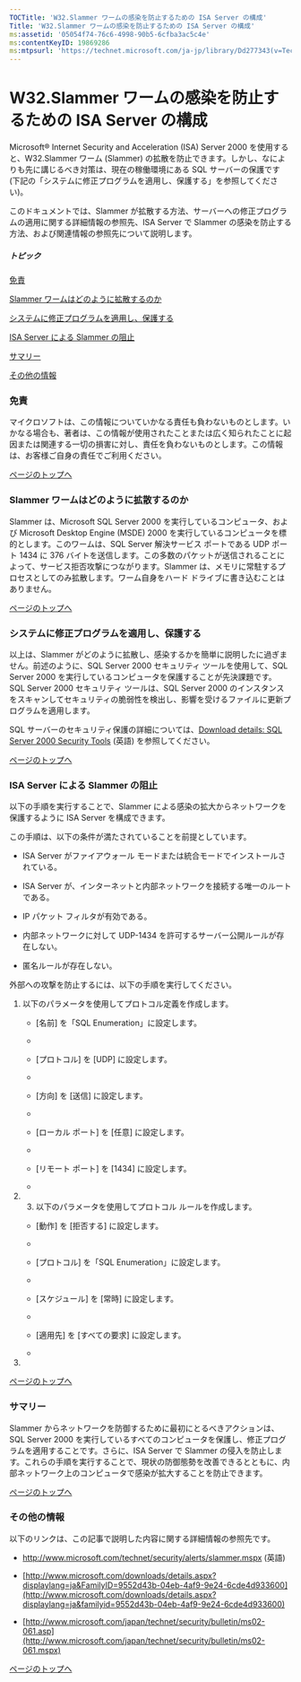 ```yaml
---
TOCTitle: 'W32.Slammer ワームの感染を防止するための ISA Server の構成'
Title: 'W32.Slammer ワームの感染を防止するための ISA Server の構成'
ms:assetid: '05054f74-76c6-4998-90b5-6cfba3ac5c4e'
ms:contentKeyID: 19869286
ms:mtpsurl: 'https://technet.microsoft.com/ja-jp/library/Dd277343(v=TechNet.10)'
---
```


W32.Slammer ワームの感染を防止するための ISA Server の構成
==========================================================

Microsoft® Internet Security and Acceleration (ISA) Server 2000 を使用すると、W32.Slammer ワーム (Slammer) の拡散を防止できます。しかし、なによりも先に講じるべき対策は、現在の稼働環境にある SQL サーバーの保護です (下記の「システムに修正プログラムを適用し、保護する」を参照してください)。

このドキュメントでは、Slammer が拡散する方法、サーバーへの修正プログラムの適用に関する詳細情報の参照先、ISA Server で Slammer の感染を防止する方法、および関連情報の参照先について説明します。

##### トピック

[](#efaa)[免責](#efaa)

[](#eeaa)[Slammer ワームはどのように拡散するのか](#eeaa)

[](#edaa)[システムに修正プログラムを適用し、保護する](#edaa)

[](#ecaa)[ISA Server による Slammer の阻止](#ecaa)

[](#ebaa)[サマリー](#ebaa)

[](#eaaa)[その他の情報](#eaaa)

### 免責

マイクロソフトは、この情報についていかなる責任も負わないものとします。いかなる場合も、著者は、この情報が使用されたことまたは広く知られたことに起因または関連する一切の損害に対し、責任を負わないものとします。この情報は、お客様ご自身の責任でご利用ください。

[](#mainsection)[ページのトップへ](#mainsection)

### Slammer ワームはどのように拡散するのか

Slammer は、Microsoft SQL Server 2000 を実行しているコンピュータ、および Microsoft Desktop Engine (MSDE) 2000 を実行しているコンピュータを標的とします。このワームは、SQL Server 解決サービス ポートである UDP ポート 1434 に 376 バイトを送信します。この多数のパケットが送信されることによって、サービス拒否攻撃につながります。Slammer は、メモリに常駐するプロセスとしてのみ拡散します。ワーム自身をハード ドライブに書き込むことはありません。

[](#mainsection)[ページのトップへ](#mainsection)

### システムに修正プログラムを適用し、保護する

以上は、Slammer がどのように拡散し、感染するかを簡単に説明したに過ぎません。前述のように、SQL Server 2000 セキュリティ ツールを使用して、SQL Server 2000 を実行しているコンピュータを保護することが先決課題です。SQL Server 2000 セキュリティ ツールは、SQL Server 2000 のインスタンスをスキャンしてセキュリティの脆弱性を検出し、影響を受けるファイルに更新プログラムを適用します。

SQL サーバーのセキュリティ保護の詳細については、[Download details: SQL Server 2000 Security Tools](http://www.microsoft.com/downloads/details.aspx?familyid=9552d43b-04eb-4af9-9e24-6cde4d933600) (英語) を参照してください。

[](#mainsection)[ページのトップへ](#mainsection)

### ISA Server による Slammer の阻止

以下の手順を実行することで、Slammer による感染の拡大からネットワークを保護するように ISA Server を構成できます。

この手順は、以下の条件が満たされていることを前提としています。

-   ISA Server がファイアウォール モードまたは統合モードでインストールされている。


-   ISA Server が、インターネットと内部ネットワークを接続する唯一のルートである。


-   IP パケット フィルタが有効である。


-   内部ネットワークに対して UDP-1434 を許可するサーバー公開ルールが存在しない。


-   匿名ルールが存在しない。



外部への攻撃を防止するには、以下の手順を実行してください。

1.  以下のパラメータを使用してプロトコル定義を作成します。

    -   \[名前\] を「SQL Enumeration」に設定します。

    -   
    -   \[プロトコル\] を \[UDP\] に設定します。

    -   
    -   \[方向\] を \[送信\] に設定します。

    -   
    -   \[ローカル ポート\] を \[任意\] に設定します。

    -   
    -   \[リモート ポート\] を \[1434\] に設定します。

    -   

2.  3.  以下のパラメータを使用してプロトコル ルールを作成します。

    -   \[動作\] を \[拒否する\] に設定します。

    -   
    -   \[プロトコル\] を「SQL Enumeration」に設定します。

    -   
    -   \[スケジュール\] を \[常時\] に設定します。

    -   
    -   \[適用先\] を \[すべての要求\] に設定します。

    -   

4.  

[](#mainsection)[ページのトップへ](#mainsection)

### サマリー

Slammer からネットワークを防御するために最初にとるべきアクションは、SQL Server 2000 を実行しているすべてのコンピュータを保護し、修正プログラムを適用することです。さらに、ISA Server で Slammer の侵入を防止します。これらの手順を実行することで、現状の防御態勢を改善できるとともに、内部ネットワーク上のコンピュータで感染が拡大することを防止できます。

[](#mainsection)[ページのトップへ](#mainsection)

### その他の情報

以下のリンクは、この記事で説明した内容に関する詳細情報の参照先です。

-   <http://www.microsoft.com/technet/security/alerts/slammer.mspx> (英語)


-   [http://www.microsoft.com/downloads/details.aspx?displaylang=ja&FamilyID=9552d43b-04eb-4af9-9e24-6cde4d933600](http://www.microsoft.com/downloads/details.aspx?displaylang=ja&familyid=9552d43b-04eb-4af9-9e24-6cde4d933600)


-   [http://www.microsoft.com/japan/technet/security/bulletin/ms02-061.asp](http://www.microsoft.com/japan/technet/security/bulletin/ms02-061.mspx)



[](#mainsection)[ページのトップへ](#mainsection)
